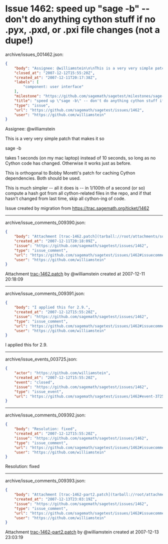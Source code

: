 # Issue 1462: speed up "sage -b" -- don't do anything cython stuff if no .pyx, .pxd, or .pxi file changes (not a dupe!)

archive/issues_001462.json:
```json
{
    "body": "Assignee: @williamstein\n\nThis is a very very simple patch that makes it so \n\n  sage -b\n\ntakes 1 seconds (on my mac laptop) instead of 10 seconds, so long as \nno Cython code has changed.  Otherwise it works just as before.\n\nThis is orthogonal to Bobby Moretti's patch for caching Cython dependencies.\nBoth should be used.\n\nThis is much simpler -- all it does is -- in 1/100th of a second (or so) compute a hash got from all cython-related files in the repo, and if that hasn't changed from last time, skip all cython-ing of code. \n\n\n\nIssue created by migration from https://trac.sagemath.org/ticket/1462\n\n",
    "closed_at": "2007-12-12T15:55:20Z",
    "created_at": "2007-12-11T20:17:38Z",
    "labels": [
        "component: user interface"
    ],
    "milestone": "https://github.com/sagemath/sagetest/milestones/sage-2.9",
    "title": "speed up \"sage -b\" -- don't do anything cython stuff if no .pyx, .pxd, or .pxi file changes (not a dupe!)",
    "type": "issue",
    "url": "https://github.com/sagemath/sagetest/issues/1462",
    "user": "https://github.com/williamstein"
}
```
Assignee: @williamstein

This is a very very simple patch that makes it so 

  sage -b

takes 1 seconds (on my mac laptop) instead of 10 seconds, so long as 
no Cython code has changed.  Otherwise it works just as before.

This is orthogonal to Bobby Moretti's patch for caching Cython dependencies.
Both should be used.

This is much simpler -- all it does is -- in 1/100th of a second (or so) compute a hash got from all cython-related files in the repo, and if that hasn't changed from last time, skip all cython-ing of code. 



Issue created by migration from https://trac.sagemath.org/ticket/1462





---

archive/issue_comments_009390.json:
```json
{
    "body": "Attachment [trac-1462.patch](tarball://root/attachments/some-uuid/ticket1462/trac-1462.patch) by @williamstein created at 2007-12-11 20:18:09",
    "created_at": "2007-12-11T20:18:09Z",
    "issue": "https://github.com/sagemath/sagetest/issues/1462",
    "type": "issue_comment",
    "url": "https://github.com/sagemath/sagetest/issues/1462#issuecomment-9390",
    "user": "https://github.com/williamstein"
}
```

Attachment [trac-1462.patch](tarball://root/attachments/some-uuid/ticket1462/trac-1462.patch) by @williamstein created at 2007-12-11 20:18:09



---

archive/issue_comments_009391.json:
```json
{
    "body": "I applied this for 2.9.",
    "created_at": "2007-12-12T15:55:20Z",
    "issue": "https://github.com/sagemath/sagetest/issues/1462",
    "type": "issue_comment",
    "url": "https://github.com/sagemath/sagetest/issues/1462#issuecomment-9391",
    "user": "https://github.com/williamstein"
}
```

I applied this for 2.9.



---

archive/issue_events_003725.json:
```json
{
    "actor": "https://github.com/williamstein",
    "created_at": "2007-12-12T15:55:20Z",
    "event": "closed",
    "issue": "https://github.com/sagemath/sagetest/issues/1462",
    "type": "issue_event",
    "url": "https://github.com/sagemath/sagetest/issues/1462#event-3725"
}
```



---

archive/issue_comments_009392.json:
```json
{
    "body": "Resolution: fixed",
    "created_at": "2007-12-12T15:55:20Z",
    "issue": "https://github.com/sagemath/sagetest/issues/1462",
    "type": "issue_comment",
    "url": "https://github.com/sagemath/sagetest/issues/1462#issuecomment-9392",
    "user": "https://github.com/williamstein"
}
```

Resolution: fixed



---

archive/issue_comments_009393.json:
```json
{
    "body": "Attachment [trac-1462-part2.patch](tarball://root/attachments/some-uuid/ticket1462/trac-1462-part2.patch) by @williamstein created at 2007-12-13 23:03:19",
    "created_at": "2007-12-13T23:03:19Z",
    "issue": "https://github.com/sagemath/sagetest/issues/1462",
    "type": "issue_comment",
    "url": "https://github.com/sagemath/sagetest/issues/1462#issuecomment-9393",
    "user": "https://github.com/williamstein"
}
```

Attachment [trac-1462-part2.patch](tarball://root/attachments/some-uuid/ticket1462/trac-1462-part2.patch) by @williamstein created at 2007-12-13 23:03:19
